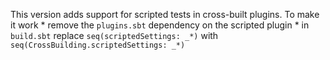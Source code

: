 This version adds support for scripted tests in cross-built plugins.
  To make it work
    * remove the `plugins.sbt` dependency on the scripted plugin
    * in `build.sbt` replace `seq(scriptedSettings: _*)` with `seq(CrossBuilding.scriptedSettings: _*)`